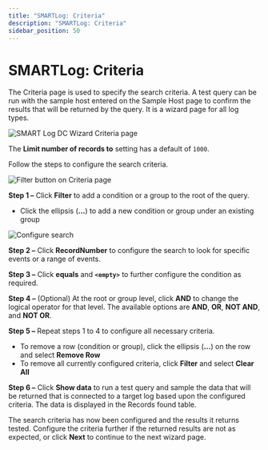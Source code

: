 ```yaml
---
title: "SMARTLog: Criteria"
description: "SMARTLog: Criteria"
sidebar_position: 50
---
```


# SMARTLog: Criteria

The Criteria page is used to specify the search criteria. A test query can be run with the sample
host entered on the Sample Host page to confirm the results that will be returned by the query. It
is a wizard page for all log types.

![SMART Log DC Wizard Criteria page](/img/product_docs/accessanalyzer/12.0/admin/datacollector/smartlog/criteria.webp)

The **Limit number of records to** setting has a default of `1000`.

Follow the steps to configure the search criteria.

![Filter button on Criteria page](/img/product_docs/accessanalyzer/12.0/admin/datacollector/smartlog/criteriafilter.webp)

**Step 1 –** Click **Filter** to add a condition or a group to the root of the query.

- Click the ellipsis (**…**) to add a new condition or group under an existing group

![Configure search](/img/product_docs/accessanalyzer/12.0/admin/datacollector/smartlog/criteriarecordnumber.webp)

**Step 2 –** Click **RecordNumber** to configure the search to look for specific events or a range
of events.

**Step 3 –** Click **equals** and **`<empty>`** to further configure the condition as required.

**Step 4 –** (Optional) At the root or group level, click **AND** to change the logical operator for
that level. The available options are **AND**, **OR**, **NOT AND**, and **NOT OR**.

**Step 5 –** Repeat steps 1 to 4 to configure all necessary criteria.

- To remove a row (condition or group), click the ellipsis (**…**) on the row and select **Remove
  Row**
- To remove all currently configured criteria, click **Filter** and select **Clear All**

**Step 6 –** Click **Show data** to run a test query and sample the data that will be returned that
is connected to a target log based upon the configured criteria. The data is displayed in the
Records found table.

The search criteria has now been configured and the results it returns tested. Configure the
criteria further if the returned results are not as expected, or click **Next** to continue to the
next wizard page.
